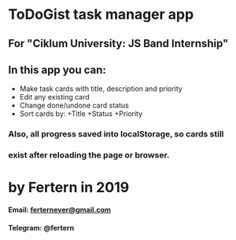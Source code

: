 # ToDoGist task manager app

## For "Ciklum University: JS Band Internship"

## In this app you can:

- Make task cards with title, description and priority
- Edit any existing card
- Change done/undone card status
- Sort cards by:
  +Title
  +Status
  +Priority

### Also, all progress saved into localStorage, so cards still

### exist after reloading the page or browser.

# by Fertern in 2019

#### Email: ferternever@gmail.com

#### Telegram: @fertern
